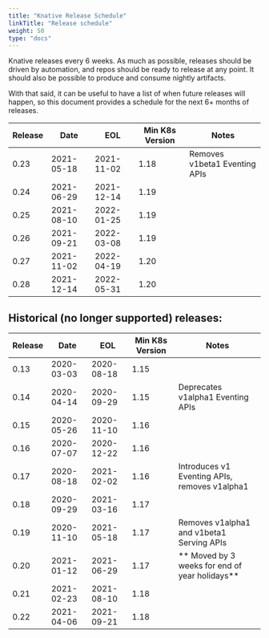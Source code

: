 ```yaml
---
title: "Knative Release Schedule"
linkTitle: "Release schedule"
weight: 50
type: "docs"
---
```


Knative releases every 6 weeks. As much as possible, releases should be driven by automation, and repos should be ready to release at any point. It should also be possible to produce and consume nightly artifacts.

With that said, it can be useful to have a list of when future releases will happen, so this document provides a schedule for the next 6+ months of releases.

| Release | Date       | EOL        | Min K8s Version | Notes                         |
| ------- | ---------- | ---------- | --------------- | ----------------------------- |
| 0.23    | 2021-05-18 | 2021-11-02 | 1.18            | Removes v1beta1 Eventing APIs |
| 0.24    | 2021-06-29 | 2021-12-14 | 1.19            | |
| 0.25    | 2021-08-10 | 2022-01-25 | 1.19            | |
| 0.26    | 2021-09-21 | 2022-03-08 | 1.19            | |
| 0.27    | 2021-11-02 | 2022-04-19 | 1.20            | |
| 0.28    | 2021-12-14 | 2022-05-31 | 1.20            | |


## Historical (no longer supported) releases:

| Release | Date       | EOL        | Min K8s Version | Notes                    |
| ------- | ---------- | ---------- | --------------- | ------------------------ |
| 0.13    | 2020-03-03 | 2020-08-18 | 1.15            | |
| 0.14    | 2020-04-14 | 2020-09-29 | 1.15            | Deprecates v1alpha1 Eventing APIs |
| 0.15    | 2020-05-26 | 2020-11-10 | 1.16            | |
| 0.16    | 2020-07-07 | 2020-12-22 | 1.16            | |
| 0.17    | 2020-08-18 | 2021-02-02 | 1.16            | Introduces v1 Eventing APIs, removes v1alpha1 |
| 0.18    | 2020-09-29 | 2021-03-16 | 1.17            | |
| 0.19    | 2020-11-10 | 2021-05-18 | 1.17            | Removes v1alpha1 and v1beta1 Serving APIs |
| 0.20    | 2021-01-12 | 2021-06-29 | 1.17            | ** Moved by 3 weeks for end of year holidays** |
| 0.21    | 2021-02-23 | 2021-08-10 | 1.18            | |
| 0.22    | 2021-04-06 | 2021-09-21 | 1.18            | |

